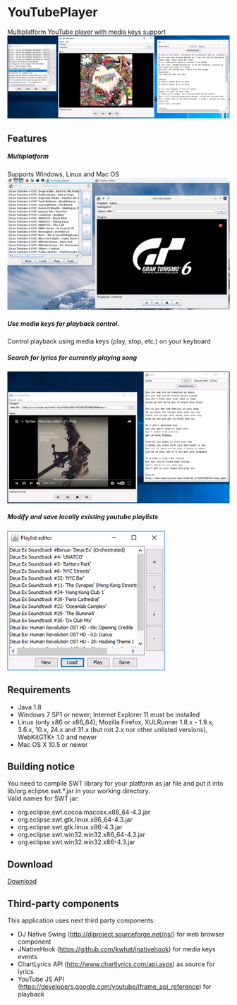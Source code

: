 # YouTubePlayer
Multiplatform YouTube player with media keys support
![main_img](https://github.com/GSilidis/YouTubePlayer/blob/master/img/main.png?raw=true)
## Features
##### Multiplatform
Supports Windows, Linux and Mac OS <br>
![multiplatform_img](https://github.com/GSilidis/YouTubePlayer/blob/master/img/multiplatform.png?raw=true)
##### Use media keys for playback control.
Control playback using media keys (play, stop, etc.) on your keyboard
##### Search for lyrics for currently playing song
![lyrics_img](https://github.com/GSilidis/YouTubePlayer/blob/master/img/lyrics.png?raw=true)
##### Modify and save locally existing youtube playlists
![playlist_img](https://github.com/GSilidis/YouTubePlayer/blob/master/img/playlist.png?raw=true)
## Requirements
* Java 1.8
* Windows 7 SP1 or newer; Internet Explorer 11 must be installed
* Linux (only x86 or x86_64); Mozilla Firefox, XULRunner 1.8.x - 1.9.x, 3.6.x, 10.x, 24.x and 31.x 
(but not 2.x nor other unlisted versions), WebKitGTK+ 1.0 and newer
* Mac OS X 10.5 or newer
## Building notice
You need to compile SWT library for your platform as jar file and put it into lib/org.eclipse.swt.*.jar 
in your working directory.<br>
Valid names for SWT jar:
* org.eclipse.swt.cocoa.macosx.x86_64-4.3.jar
* org.eclipse.swt.gtk.linux.x86_64-4.3.jar
* org.eclipse.swt.gtk.linux.x86-4.3.jar
* org.eclipse.swt.win32.win32.x86_64-4.3.jar
* org.eclipse.swt.win32.win32.x86-4.3.jar
## Download
[Download](http://gsilidis.heliohost.org/shared/player/)
## Third-party components
This application uses next third party components:
* DJ Native Swing (<http://djproject.sourceforge.net/ns/>) for web browser component
* JNativeHook (<https://github.com/kwhat/jnativehook>) for media keys events
* ChartLyrics API (<http://www.chartlyrics.com/api.aspx>) as source for lyrics
* YouTube JS API (https://developers.google.com/youtube/iframe_api_reference) for playback
